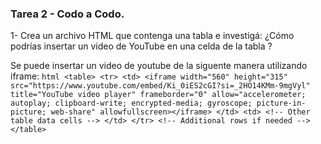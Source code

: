 ### Tarea 2 - Codo a Codo.

1-  Crea un archivo HTML que contenga una tabla e investigá: ¿Cómo podrías insertar un video de YouTube en una celda de la tabla ?

Se puede insertar un video de youtube de la siguente manera utilizando iframe:
			``` html
			<table>
			  <tr>
			    <td>
			      <iframe width="560" height="315" src="https://www.youtube.com/embed/Ki_0iES2cGI?si=_2HO14KMm-9mgVyl" title="YouTube video player" frameborder="0" allow="accelerometer; autoplay; clipboard-write; encrypted-media; gyroscope; picture-in-picture; web-share" allowfullscreen></iframe>
			    </td>
			    <td>
			      <!-- Other table data cells -->
			    </td>
			  </tr>
			  <!-- Additional rows if needed -->
			</table>
			```